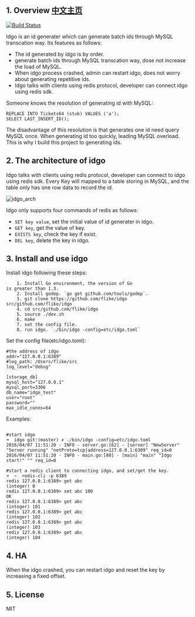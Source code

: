 ## 1. Overview [中文主页](Readme_zh.md)
[![Build Status](https://travis-ci.org/flike/idgo.svg?branch=master)](https://travis-ci.org/flike/idgo)

Idgo is an id generater which can generate batch ids through MySQL transcation way. Its features as follows:

- The id generated by idgo is by order.
-  generate batch ids through MySQL transcation way, dose not increase the load of MySQL.
-  When idgo process crashed, admin can restart idgo, does not worry about generating repetitive ids.
-  Idgo talks with clients using redis protocol, developer can connect idgo using redis sdk.

Someone knows the resolution of generating id with MySQL:

```
REPLACE INTO Tickets64 (stub) VALUES ('a');
SELECT LAST_INSERT_ID();

```

The disadvantage of this resolution is that generates one id need query MySQL once. When generating id too quickly, leading MySQL overload. This is why I build this project to generating ids.

## 2. The architecture of idgo

Idgo talks with clients using redis protocol, developer can connect to idgo using redis sdk. Every Key will mapped to a table storing in MySQL, and the table only has one row data to record the id.

![idgo_arch](http://ww2.sinaimg.cn/large/6e5705a5gw1f2nz3bot3tj20qo0k0mxe.jpg)

Idgo only supports four commands of redis as follows:

- `SET key value`, set the initial value of id generater in idgo.
- `GET key`, get the value of key.
- `EXISTS key`, check the key if exist.
- `DEL key`, delete the key in idgo.

## 3. Install and use idgo

Install idgo following these steps:

```
	1. Install Go environment, the version of Go   
is greater than 1.3.
	2. Install godep. `go get github.com/tools/godep`. 
	3. git clone https://github.com/flike/idgo src/github.com/flike/idgo
	4. cd src/github.com/flike/idgo
	5. source ./dev.sh
	6. make
	7. set the config file.
 	8. run idgo. `./bin/idgo -config=etc/idgo.toml`

```
Set the config file(etc/idgo.toml):

```
#the address of idgo
addr="127.0.0.1:6389"
#log_path: /Users/flike/src 
log_level="debug"

[storage_db]
mysql_host="127.0.0.1"
mysql_port=3306
db_name="idgo_test"
user="root"
password=""
max_idle_conns=64

```

Examples:

```

#start idgo
➜  idgo git:(master) ✗ ./bin/idgo -config=etc/idgo.toml
2016/04/07 11:51:20 - INFO - server.go:[62] - [server] "NewServer" "Server running" "netProto=tcp|address=127.0.0.1:6389" req_id=0
2016/04/07 11:51:20 - INFO - main.go:[80] - [main] "main" "Idgo start!" "" req_id=0

#start a redis client to connecting idgo, and set/get the key.
➜  ~  redis-cli -p 6389
redis 127.0.0.1:6389> get abc
(integer) 0
redis 127.0.0.1:6389> set abc 100
OK
redis 127.0.0.1:6389> get abc
(integer) 101
redis 127.0.0.1:6389> get abc
(integer) 102
redis 127.0.0.1:6389> get abc
(integer) 103
redis 127.0.0.1:6389> get abc
(integer) 104

```

## 4. HA

When the idgo crashed, you can restart idgo and reset the key by increasing a fixed offset.

## 5. License

MIT 